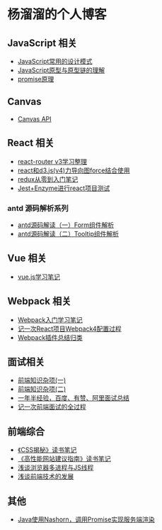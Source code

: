 # 杨溜溜的个人博客

## JavaScript 相关

* [JavaScript常用的设计模式](./posts/JavaScript常用的设计模式.md)
* [JavaScript原型与原型链的理解](./posts/JavaScript原型与原型链的理解.md)
* [promise原理](./posts/promise原理.md)

## Canvas

* [Canvas API](./posts/Canvas_API.md)

## React 相关

* [react-router v3学习整理](./posts/react-router_v3学习整理.md)
* [react和d3.js(v4)力导向图force结合使用](./posts/react和d3.js(v4)力导向图force结合使用.md)
* [redux从零到入门笔记](./posts/redux从零到入门笔记.md)
* [Jest+Enzyme进行react项目测试](./posts/Jest+Enzyme进行react项目测试.md)

### antd 源码解析系列

* [antd源码解读（一）Form组件解析](./posts/antd源码解读（一）Form组件解析.md)
* [antd源码解读（二）Tooltip组件解析](./posts/antd源码解读（二）Tooltip组件解析.md)

## Vue 相关

* [vue.js学习笔记](./posts/vue.js学习笔记.md)

## Webpack 相关

* [Webpack入门学习笔记](./posts/webpack入门学习笔记.md)
* [记一次React项目Webpack4配置过程](./posts/记一次React项目Webpack4配置过程.md)
* [Webpack插件总结归类](./posts/webpack插件总结归类.md)

## 面试相关

* [前端知识杂项(一)](./posts/前端知识杂项(一).md)
* [前端知识杂项(二)](./posts/前端知识杂项(二).md)
* [一年半经验，百度、有赞、阿里面试总结](./posts/一年半经验，百度、有赞、阿里面试总结.md)
* [记一次前端面试的全过程](./posts/记一次前端面试的全过程.md)

## 前端综合

* [《CSS揭秘》读书笔记](./posts/《CSS揭秘》读书笔记.md)
* [《高性能网站建议指南》读书笔记](./posts/《CSS揭秘》读书笔记.md)
* [浅谈浏览器多进程与JS线程](./posts/浅谈浏览器多进程与JS线程.md)
* [浅谈前端技术的发展](./posts/浅谈前端技术的发展.md)

## 其他

* [Java使用Nashorn，调用Promise实现服务端渲染](./posts/Java使用Nashorn，调用Promise实现服务端渲染.md)
